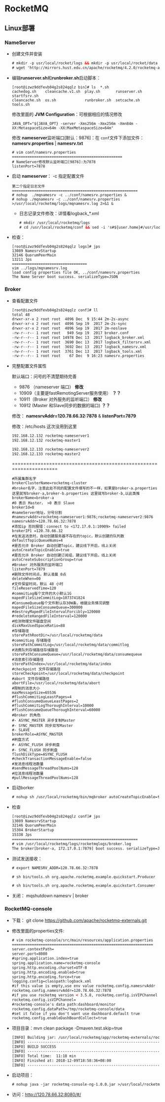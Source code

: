 # RocketMQ

## Linux部署

### NameServer

- 创建文件并安装	

  ```htm
  # mkdir -p usr/local/rocket/logs && mkdir -p usr/local/rocket/data
  # wget 'http://mirrors.hust.edu.cn/apache/rocketmq/4.2.0/rocketmq-all-4.2.0-bin-release.zip'
  ```

- 编辑**runserver.sh**和**runbroker.sh**启动脚本：

  ```:arrow_lower_right:
  [root@izwz9ddfevb04g2s824qqlz bin]# ls  *.sh
  cachedog.sh    cleancache.v1.sh  play.sh       runserver.sh  startfsrv.sh
  cleancache.sh  os.sh             runbroker.sh  setcache.sh   tools.sh
  ```

  修改里面的 **JVM Configuration**：可根据相应的情况修改

  ```:arrow_lower_right:
  JAVA_OPT="${JAVA_OPT} -server -Xms256m -Xmx256m -Xmn84m -XX:MetaspaceSize=64m -XX:MaxMetaspaceSize=64m"
  ```

  修改 **nameserver**监听端口[默认：9876]：在 `conf`文件下添加文件：**namesrv.properties** | **namesrv.txt**

  ```:arrow_lower_right:
  # vim conf/namesrv.properties
  ==================================================
  # NameServer修改默认监听端口[9876]:为7878
  listenPort=7878
  ```

- 启动 **nameserver**： -c 指定配置文件

  ```:arrow_right:
  第二个指定日志文件
  =========================================================
  # nohup  ./mqnamesrv -c ../conf/namesrv.properties & 
  # nohup ./mqnamesrv -c ../conf/namesrv.properties >/usr/local/rocketmq/logs/mqnamesrv.log 2>&1 &
  ```

  - 日志记录文件修改：详情看logback_*.xml

    ```html
    # mkdir /usr/local/rocketmq/logs
    # cd /usr/local/rocketmq/conf && sed -i 's#${user.home}#/usr/local/rocketmq#g' *.xml
    ```

- 检查：

  ```:arrow_right:
  [root@izwz9ddfevb04g2s824qqlz logs]# jps
  13089 NamesrvStartup
  32146 QuorumPeerMain
  13211 Jps
  ==================================
  vim ../logs/mqnamesrv.log
  load config properties file OK, ../conf/namesrv.properties
  The Name Server boot success. serializeType=JSON
  
  ```



### Broker

- 查看配置文件

  ```html
  [root@izwz9ddfevb04g2s824qqlz conf]# ll
  total 48
  drwxr-xr-x 2 root root  4096 Dec  9 15:44 2m-2s-async
  drwxr-xr-x 2 root root  4096 Sep 19  2017 2m-2s-sync
  drwxr-xr-x 2 root root  4096 Sep 19  2017 2m-noslave
  -rw-r--r-- 1 root root   949 Sep 19  2017 broker.conf
  -rw-r--r-- 1 root root 14978 Dec 13  2017 logback_broker.xml
  -rw-r--r-- 1 root root  3690 Dec 13  2017 logback_filtersrv.xml
  -rw-r--r-- 1 root root  3692 Dec 13  2017 logback_namesrv.xml
  -rw-r--r-- 1 root root  3761 Dec 13  2017 logback_tools.xml
  -rw-r--r-- 1 root root    67 Dec  9 16:23 namesrv.properties
  ```

- 完整配置文件属性

  默认端口：问号的不清楚期待完善

  - 9876 （nameserver 端口） **修改**
  - 10909（主要是fastRemotingServer服务使用）  **？？**
  - 10911（Broker 对外服务的监听端口）    **修改**
  - 10912 (Master 和Slave同步的数据的端口)    **？？**

  修改： **namesrvAddr=120.78.66.32:7878** & **listenPort=7879**

  修改：/etc/hosts  这次没用到这里

  ```html
  192.168.12.132 rocketmq-nameserver1
  192.168.12.132 rocketmq-master1
  
  192.168.12.133 rocketmq-nameserver2
  192.168.12.133 rocketmq-master2
  ```

  ===================================================================



  ```:arrow_upper_right:
  #所属集群名字
  brokerClusterName=rocketmq-cluster
  #broker名字，注意此处不同的配置文件填写的不一样，如果是broker-a.properties 这里就写broker-a,broker-b.properties 这里就写broker-b,以此类推
  brokerName=broker-a
  #0 表示 Master， >0 表示 Slave
  brokerId=0
  #nameServer地址，分号分割
  #namesrvAddr=rocketmq-nameserver1:9876;rocketmq-nameserver2:9876
  namesrvAddr=120.78.66.32:7878
  #添加ip 否则报错：connect to <172.17.0.1:10909> failed
  brokerIP1 =120.78.66.32
  #在发送消息时，自动创建服务器不存在的topic，默认创建的队列数
  defaultTopicQueueNums=4
  #是否允许 Broker 自动创建Topic，建议线下开启，线上关闭
  autoCreateTopicEnable=true
  #是否允许 Broker 自动创建订阅组，建议线下开启，线上关闭
  autoCreateSubscriptionGroup=true
  #Broker 对外服务的监听端口
  listenPort=7879
  #删除文件时间点，默认凌晨 0点
  deleteWhen=00
  #文件保留时间，默认 48 小时
  fileReservedTime=120
  #commitLog每个文件的大小默认1G
  mapedFileSizeCommitLog=1073741824
  #ConsumeQueue每个文件默认存30W条，根据业务情况调整
  mapedFileSizeConsumeQueue=300000
  #destroyMapedFileIntervalForcibly=120000
  #redeleteHangedFileInterval=120000
  #检测物理文件磁盘空间
  diskMaxUsedSpaceRatio=88
  #存储路径
  storePathRootDir=/usr/local/rocketmq/data
  #commitLog 存储路径
  storePathCommitLog=/usr/local/rocketmq/data/commitlog
  #消费队列存储路径存储路径
  storePathConsumeQueue=/usr/local/rocketmq/data/consumequeue
  #消息索引存储路径
  storePathIndex=/usr/local/rocketmq/data/index
  #checkpoint 文件存储路径
  storeCheckpoint=/usr/local/rocketmq/data/checkpoint
  #abort 文件存储路径
  abortFile=/usr/local/rocketmq/data/abort
  #限制的消息大小
  maxMessageSize=65536
  #flushCommitLogLeastPages=4
  #flushConsumeQueueLeastPages=2
  #flushCommitLogThoroughInterval=10000
  #flushConsumeQueueThoroughInterval=60000
  #Broker 的角色
  #- ASYNC_MASTER 异步复制Master
  #- SYNC_MASTER 同步双写Master
  #- SLAVE
  brokerRole=ASYNC_MASTER
  #刷盘方式
  #- ASYNC_FLUSH 异步刷盘
  #- SYNC_FLUSH 同步刷盘
  flushDiskType=ASYNC_FLUSH
  #checkTransactionMessageEnable=false
  #发消息线程池数量
  #sendMessageThreadPoolNums=128
  #拉消息线程池数量
  #pullMessageThreadPoolNums=128
  ```

- 启动borker

  ```html
  # nohup sh /usr/local/rocketmq/bin/mqbroker autoCreateTopicEnable=true -c /usr/local/rocketmq/conf/2m-noslave/broker-a.properties >/dev/null 2>&1 &
  ```

- 检查

  ```html
  [root@izwz9ddfevb04g2s824qqlz conf]# jps
  13089 NamesrvStartup
  32146 QuorumPeerMain
  15304 BrokerStartup
  15338 Jps
  =========================================================
  # vim /usr/local/rocketmq/logs/rocketmqlogs/broker.log
  The broker[broker-a, 172.17.0.1:7879] boot success. serializeType=JSON and name server is 120.78.66.32:7878
  
  ```

- 测试发送接收：

  ```html
  # export NAMESRV_ADDR=120.78.66.32:7878
  
  # sh bin/tools.sh org.apache.rocketmq.example.quickstart.Producer
  
  # sh bin/tools.sh org.apache.rocketmq.example.quickstart.Consumer
  ```

- 关闭： mqshutdown namesrv | broker



### RocketMQ-console

- 下载： git clone https://github.com/apache/rocketmq-externals.git

- 修改里面的properties文件:

  ```html
  # vim rocketmq-console/src/main/resources/application.properties
  ================================================================
  server.contextPath=
  server.port=8080
  #spring.application.index=true
  spring.application.name=rocketmq-console
  spring.http.encoding.charset=UTF-8
  spring.http.encoding.enabled=true
  spring.http.encoding.force=true
  logging.config=classpath:logback.xml
  #if this value is empty,use env value rocketmq.config.namesrvAddr  NAMESRV_ADDR | now, you can set it in ops page.default localhost:9876
  rocketmq.config.namesrvAddr=120.78.66.32:7878
  #if you use rocketmq version < 3.5.8, rocketmq.config.isVIPChannel should be false.default true
  rocketmq.config.isVIPChannel=
  #rocketmq-console's data path:dashboard/monitor
  rocketmq.config.dataPath=/tmp/rocketmq-console/data
  #set it false if you don't want use dashboard.default true
  rocketmq.config.enableDashBoardCollect=true
  ```

- 项目目录：mvn clean package -Dmaven.test.skip=true

  ```html
  [INFO] Building jar: /usr/local/rocketmq/app/rocketmq-externals/rocketmq-console/target/rocketmq-console-ng-1.0.0-sources.jar
  [INFO] ------------------------------------------------------------------------
  [INFO] BUILD SUCCESS
  [INFO] ------------------------------------------------------------------------
  [INFO] Total time:  11:18 min
  [INFO] Finished at: 2018-12-09T18:58:36+08:00
  [INFO] ------------------------------------------------------------------------
  ```

- 启动项目：

  ```html
  # nohup java -jar rocketmq-console-ng-1.0.0.jar >/usr/local/rocketmq/logs/rocketmq-app.log 2>&1 &
  ```

- 访问：http://120.78.66.32:8080/#/